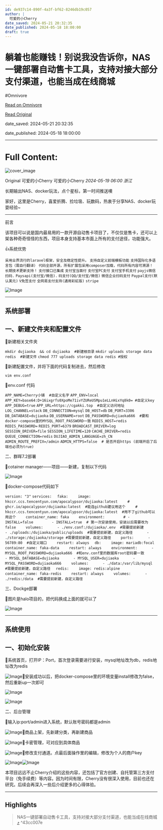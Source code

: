 ```yaml
---
id: de937c14-890f-4a3f-bf62-8246db19c057
author: |
  可爱的小Cherry
date_saved: 2024-05-21 20:32:35
date_published: 2024-05-18 18:00:00
draft: true
---
```


# 躺着也能赚钱！别说我没告诉你，NAS一键部署自动售卡工具，支持对接大部分支付渠道，也能当成在线商城
#Omnivore

[Read on Omnivore](https://omnivore.app/me/https-mp-weixin-qq-com-s-j-bg-pz-vm-2-oamo-bikd-6-fj-og-18f9db6b9e1)

[Read Original](https://mp.weixin.qq.com/s/J_BGPzVM2OamoBIKD6FJOg)

date_saved: 2024-05-21 20:32:35

date_published: 2024-05-18 18:00:00

--- 

# Full Content: 

![cover_image](https://proxy-prod.omnivore-image-cache.app/0x0,s9H-NX7SClvbbgS2SwtEJkJOvA8Z7FWPgbE4LxbBgrbc/https://mmbiz.qpic.cn/mmbiz_jpg/wA0rnAvSU9DvTnQgicP0gRFxMYscicFAiaaQbSppJW4TmLjRcj1GEON5BDEksbPbEfhSevRkbdIUIIC1xydHIcA5A/0?wx_fmt=jpeg) 

Original 可爱的小Cherry  可爱的小Cherry _2024-05-19 06:00_ _浙江_ 

长期输出NAS、docker玩法，点个星标，第一时间推送噢

家好，这里是Cherry，喜爱折腾、捡垃圾、玩数码，热衷于分享NAS、docker玩耍经验\~

---

前言  

该项目可以说是国内最易用的一款开源自动售卡项目了，不仅仅是售卡，还可以上架各种奇奇怪怪的东西，项目本身支持基本市面上所有的支付途径，功能强大。

👍系统优势

`采用业界流行的laravel框架，安全及稳定性提升。` `支持自定义前端模板功能` `支持国际化多语言包（需自行翻译）` `代码全部开源，所有扩展包采用composer加载，代码所有内容可溯源！` `长期技术更新支持！` `支付接口已集成` `支付宝当面付` `支付宝PC支付` `支付宝手机支付` `payjs微信扫码.` `Paysapi(支付宝/微信).` `码支付(QQ/支付宝/微信)` `微信企业扫码支付` `Paypal支付(默认美元)` `V免签支付` `全网易支付支持(通用彩虹版)` `stripe`

![Image](https://proxy-prod.omnivore-image-cache.app/0x0,sevgnf_cXEFP8Hi-THQxsP0Y713DAxJUw_A9UUO8FIfs/https://mmbiz.qpic.cn/mmbiz_png/wA0rnAvSU9DvTnQgicP0gRFxMYscicFAiaaq9FvqGia0MspEAyQCjtT0ffTmvFbAa3U3d26hkyYHjXW2AgvCAf5oIw/640?wx_fmt=png&from=appmsg)

---

## 系统部署

## 一、新建文件夹和配置文件

🔻新建相关文件夹

`mkdir dujiaoka  && cd dujiaoka  #新建根目录` `mkdir uploads storage data redis  #新建文件` `chmod 777 uploads storage data redis #授权`

🔻新建配置文件，并将下面的代码复制进去，然后修改

```vim
vim env.conf
```

🔻env.conf 代码

`APP_NAME=Cherry小铺  #自定义名字` `APP_ENV=local` `APP_KEY=base64:D+16ixgrfs0XpoMe71ivYZUReUSMpu1eLLnHixYq8k0= #自定义key` `APP_DEBUG=true` `APP_URL=https://cgakki.top  #自定义访问地址` `LOG_CHANNEL=stack` `DB_CONNECTION=mysql` `DB_HOST=db` `DB_PORT=3306` `DB_DATABASE=dujiaoka` `DB_USERNAME=root` `DB_PASSWORD=dujiaoka666  #要和docker-compose里的MYSQL_ROOT_PASSWORD一致` `REDIS_HOST=redis` `REDIS_PASSWORD=` `REDIS_PORT=6379` `BROADCAST_DRIVER=log` `SESSION_DRIVER=file` `SESSION_LIFETIME=120` `CACHE_DRIVER=redis` `QUEUE_CONNECTION=redis` `DUJIAO_ADMIN_LANGUAGE=zh_CN` `ADMIN_ROUTE_PREFIX=/admin` `ADMIN_HTTPS=false  # 是否开启https (前端开启了后端也必须为true)`

二、群晖7.2部署

🔻cotainer manager——项目——新建，复制以下代码

![Image](https://proxy-prod.omnivore-image-cache.app/0x0,sA6Yn3n0kaCOGzIwW8dQi65d-ZXCNb4p_jUQOGXRZgS8/https://mmbiz.qpic.cn/mmbiz_png/wA0rnAvSU9DvTnQgicP0gRFxMYscicFAiaaeib5aubkYfyIINbPrsvtZBTIEFlWzicv0vSakFuhYD4bJz1UBPtLxicPw/640?wx_fmt=png&from=appmsg)

🔻docker-compose代码如下

`version: "3"` `services:` `  faka:` `    image: hkccr.ccs.tencentyun.com/apocalypsor/dujiaoka:latest` `    # ghcr.io/apocalypsor/dujiaoka:latest  #能连github建议用这个` `    # hkccr.ccs.tencentyun.com/apocalypsor/dujiaoka:latest  #用不了github可以用这个` `    container_name: faka` `    environment:` `        # - INSTALL=false` `        - INSTALL=true  # 第一次安装使用，安装以后需要改为false` `    volumes:` `      - ./env.conf:/dujiaoka/.env  #需要提前新建` `      - ./uploads:/dujiaoka/public/uploads  #需要提前新建，自定义路径` `      - ./storage:/dujiaoka/storage #需要提前新建，自定义路径` `    ports:` `      - 56789:80  #自定义端口` `    restart: always` `  db:` `    image: mariadb:focal` `    container_name: faka-data` `    restart: always` `    environment:` `      - MYSQL_ROOT_PASSWORD=dujiaoka666  #和env.conf里的数据库root密码要一致` `      - MYSQL_DATABASE=dujiaoka` `      - MYSQL_USER=dujiaoka` `      - MYSQL_PASSWORD=dujiaoka666` `    volumes:` `      - ./data:/var/lib/mysql  #需要提前新建，自定义路径` `  redis:` `    image: redis:alpine` `    container_name: faka-redis` `    restart: always` `    volumes:` `      - ./redis:/data  #需要提前新建，自定义路径`

三、Dockge部署

🔻图片是halo项目的，把代码换成上面的就可以了

![Image](https://proxy-prod.omnivore-image-cache.app/0x0,soZvAUJqXC_VFeaDxEFytITX24LV3BAlMJ1XigUokbQw/https://mmbiz.qpic.cn/mmbiz_png/wA0rnAvSU9DvTnQgicP0gRFxMYscicFAiaaqMarKgoLz8BicJMticsXo1CRtWwcV5Ohd8BQ3bIpHRyYoibYQ6qd8X6dA/640?wx_fmt=png&from=appmsg)

---

## 系统使用

## 一、初始化安装

🔻系统首页，打开IP：Port，首次登录需要进行安装，mysql地址改为db，redis地址改为redis

![Image](https://proxy-prod.omnivore-image-cache.app/0x0,s_Yguj53ufy4JAjKh01N6pNKZq8BiB74oPQkGk3FoVz8/https://mmbiz.qpic.cn/mmbiz_png/wA0rnAvSU9DvTnQgicP0gRFxMYscicFAiaaF37OLNSsR0uK6cSOnfg3F5ibxqlUV8vf9z4LERdficZoy29js3ExFl7A/640?wx_fmt=png&from=appmsg)🔻安装成功以后，把docker-compose里的环境变量install修改为false，然后重新up一次即可

![Image](https://proxy-prod.omnivore-image-cache.app/0x0,sD7DwhS1oA3y9uN-O5naJ4x7zL3CwNSW7f14qffWBdEU/https://mmbiz.qpic.cn/mmbiz_png/wA0rnAvSU9DvTnQgicP0gRFxMYscicFAiaarMSySFxicIFkQ0zgh7kBbLnlSuUPjTIhIrGUrqyOIkNvPRklyB528nA/640?wx_fmt=png&from=appmsg)

![Image](https://proxy-prod.omnivore-image-cache.app/0x0,sgFTVbFg4UHKWAQ527SWaN5fNF1s0semOBsEymFXC17c/https://mmbiz.qpic.cn/mmbiz_png/wA0rnAvSU9DvTnQgicP0gRFxMYscicFAiaaupWIevCrk6ibmJicw9lzPgEbia8pICklqFTIpN7dkxl6gKicibH7mzdcfGA/640?wx_fmt=png&from=appmsg)

二、后台管理

🔻输入ip:port/admin进入系统，默认账号密码都是admin

![Image](https://proxy-prod.omnivore-image-cache.app/0x0,ssp1DPLhFmyTWRxOdyGv3HCE9FWaD8zJhGL8H67froho/https://mmbiz.qpic.cn/mmbiz_png/wA0rnAvSU9DvTnQgicP0gRFxMYscicFAiaaJnpy5aYPNZGmBibh2JbSIbuLeurJRWXQm2PliamDzWDqXTdia7NEcvT5g/640?wx_fmt=png&from=appmsg)🔻商品上架，先新建分类，再新建商品

![Image](https://proxy-prod.omnivore-image-cache.app/0x0,sjOlgevoz3QGVoTX4j1Tk2VuIz3g_AdZR9UquhZq4BdU/https://mmbiz.qpic.cn/mmbiz_png/wA0rnAvSU9DvTnQgicP0gRFxMYscicFAiaa9959gJDEYh5DaNmo893dic2mmhXYBAJFCBwwcYPPLfBrtLI3XQQl2GQ/640?wx_fmt=png&from=appmsg)🔻卡密管理，可对应到具体商品

![Image](https://proxy-prod.omnivore-image-cache.app/0x0,sB4L6JOxqh0TWrUFx0wy6dHK8MKnzZfPoXAm11MrAiqM/https://mmbiz.qpic.cn/mmbiz_png/wA0rnAvSU9DvTnQgicP0gRFxMYscicFAiaaaBcKDK3hutDiafDVtyDdvQUAMNoxzTQ8Z9CorrKpNGiaZjlfWd2CyNhA/640?wx_fmt=png&from=appmsg)🔻修改支付通道。点最后面操作里的编辑，修改为个人的商户key

![Image](https://proxy-prod.omnivore-image-cache.app/0x0,sCB4zZ_iQQvwAn-xioNlY84v4bO2QALJcSsHRvQf3KKI/https://mmbiz.qpic.cn/mmbiz_png/wA0rnAvSU9DvTnQgicP0gRFxMYscicFAiaazw6e02Vnl8AkocL6AhPg2xEM8s8Hr9s8rraE3IWTcj4gibmboM6kwTw/640?wx_fmt=png&from=appmsg)![Image](https://proxy-prod.omnivore-image-cache.app/0x0,sweA9G6MOQcJtAuj2ZVUEMfFpAOO3CiOc5jKOjnG_LhA/https://mmbiz.qpic.cn/mmbiz_png/wA0rnAvSU9DvTnQgicP0gRFxMYscicFAiaaRD5U5cvgvUcnAn7MHpDVkZqiaVQYHjJcHd0ibAsxkVIxXENFcQUibPxWQ/640?wx_fmt=png&from=appmsg)

本项目远远不止Cherry介绍的这些内容，还包括了官方创建、自托管第三方支付平台（免手续费）等内容。因为时间有限，Cherry没有很深入使用，目前也还在研究。后续会再深入一些后介绍更多的心得体验。

---

## Highlights

> NAS一键部署自动售卡工具，支持对接大部分支付渠道，也能当成在线商城 [⤴️](https://omnivore.app/me/https-mp-weixin-qq-com-s-j-bg-pz-vm-2-oamo-bikd-6-fj-og-18f9db6b9e1#43cc007e-ef98-4939-aa4d-e677a66cf035)  ^43cc007e

